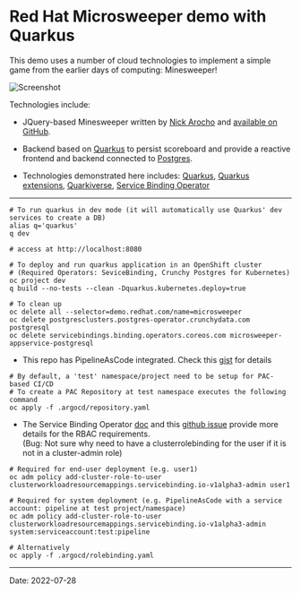 Red Hat Microsweeper demo with Quarkus 
==========================

This demo uses a number of cloud technologies to implement a simple game from the earlier days of computing: Minesweeper!

![Screenshot](docs/microsweeper.png)

Technologies include:

* JQuery-based Minesweeper written by [Nick Arocho](http://www.nickarocho.com/) and [available on GitHub](https://github.com/nickarocho/minesweeper).
* Backend based on [Quarkus](https://quarkus.io) to persist scoreboard and provide a reactive frontend and backend connected to [Postgres](https://azure.microsoft.com/en-us/services/postgresql/).

* Technologies demonstrated here includes: [Quarkus](https://quarkus.io), [Quarkus extensions](https://quarkus.io/version/main/guides/deploying-to-kubernetes#introduction-to-the-service-binding-operator), [Quarkiverse](https://github.com/quarkiverse/quarkiverse), [Service Binding Operator](https://github.com/redhat-developer/service-binding-operator#known-bindable-operators)

-----------
```
# To run quarkus in dev mode (it will automatically use Quarkus' dev services to create a DB)
alias q='quarkus'
q dev

# access at http://localhost:8080

# To deploy and run quarkus application in an OpenShift cluster
# (Required Operators: SeviceBinding, Crunchy Postgres for Kubernetes)
oc project dev
q build --no-tests --clean -Dquarkus.kubernetes.deploy=true

# To clean up
oc delete all --selector=demo.redhat.com/name=microsweeper
oc delete postgresclusters.postgres-operator.crunchydata.com postgresql
oc delete servicebindings.binding.operators.coreos.com microsweeper-appservice-postgresql
```
* This repo has PipelineAsCode integrated. Check this [gist](https://gist.github.com/rhtevan/5d0fc387109ecba9d1f1ec24091bfe36) for details
```
# By default, a 'test' namespace/project need to be setup for PAC-based CI/CD
# To create a PAC Repository at test namespace executes the following command
oc apply -f .argocd/repository.yaml
```
* The Service Binding Operator [doc](https://redhat-developer.github.io/service-binding-operator/userguide/exposing-binding-data/rbac-requirements.html) and this [github issue](https://github.com/redhat-developer/service-binding-operator/issues/810) provide more details for the RBAC requirements.   
(Bug: Not sure why need to have a clusterrolebinding for the user if it is not in a cluster-admin role)
```
# Required for end-user deployment (e.g. user1) 
oc adm policy add-cluster-role-to-user clusterworkloadresourcemappings.servicebinding.io-v1alpha3-admin user1

# Required for system deployment (e.g. PipelineAsCode with a service account: pipeline at test project/namespace)
oc adm policy add-cluster-role-to-user clusterworkloadresourcemappings.servicebinding.io-v1alpha3-admin system:serviceaccount:test:pipeline

# Alternatively
oc apply -f .argocd/rolebinding.yaml
```

---
Date: 2022-07-28
